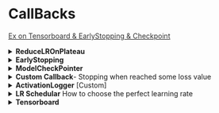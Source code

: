 <h1 id="nbspcallbacksnbsp">CallBacks</h1>

<div style="width:1000px;margin:auto">

<a href="file:///media/mosaab/Volume/Personal/Development/Courses%20Docs/zero_to_deep_learning_video/solutions/5%20Gradient%20Descent%20Exercises%20Solution.html#Exercise-4"><span style='color:#333'>Ex on Tensorboard & EarlyStopping  & Checkpoint</span></a>


<details><summary><strong>ReduceLROnPlateau</strong></summary>
<p>
<p><a href="https://keras.io/callbacks/#reducelronplateau"><strong>Docs</strong></a></p>

- Reduce learning rate when a metric has stopped improving.

<h4 id="1class">1. Class</h4><pre><code class="python language-python">keras.callbacks.callbacks.ReduceLROnPlateau(
                        monitor='val_loss', 
                        factor=0.1, 
                        patience=10, 
                        verbose=0, 
                        mode='auto', 
                        min_delta=0.0001, 
                        cooldown=0, 
                        min_lr=0)
</code></pre>

<h4 id="2example">2. Example</h4><pre><code class="python language-python">reduce_lr = ReduceLROnPlateau(monitor='val_loss', factor=0.2,
                              patience=5, min_lr=0.001)
model.fit(X_train, Y_train, callbacks=[reduce_lr])
</code></pre>
</p>
</details>

<details><summary><strong>EarlyStopping</strong></summary>
<p>
<a href="https://keras.io/callbacks/#earlystopping"><strong>Docs</strong></a>

<h4 id="1class">1. Class</h4><pre><code class="python language-python">keras.callbacks.callbacks.EarlyStopping(
                        monitor='val_loss', 
                        min_delta=0, 
                        patience=0, 
                        verbose=0, 
                        mode='auto', 
                        baseline=None, 
                        restore_best_weights=False)
</code></pre>

<h4 id="2example">2. Example</h4><pre><code class="python language-python">
</code></pre>
</p>
</details>

<details><summary><b>ModelCheckPointer</b></summary>
<p>
<p><a href="file:///media/mosaab/Volume/Courses/Computer%20Science/Advanced/Machine%20Learning/Udacity/Udacity%20-%20Deep%20Learning%20Nanodegree%20Program/Part%2003-Module%2001-Lesson%2002_Convolutional%20Neural%20Networks/06.%20Model%20Validation%20in%20Keras.html">Example from DLND</a> </p>
<h4>1. Class</h4><pre><code class="python language-python">keras.callbacks.callbacks.ModelCheckpoint(
                                filepath, 
                                monitor='val_loss', 
                                verbose=0, 
                                save_best_only=False, 
                                save_weights_only=False, 
                                mode='auto', 
                                period=1)
</code></pre>
<h4>2. Nice Example on Saving best weights</h4><pre><code class="python language-python"># Checkpoint the weights when validation accuracy improves
from keras.models import Sequential
from keras.layers import Dense
from keras.callbacks import ModelCheckpoint
import matplotlib.pyplot as plt
import numpy
numpy.random.seed(seed)
# load pima indians dataset
dataset = numpy.loadtxt("pima-indians-diabetes.csv", delimiter=",")
# split into input (X) and output (Y) variables
X = dataset[:,0:8]
Y = dataset[:,8]
# create model
model = Sequential()
model.add(Dense(12, input_dim=8, activation='relu'))
model.add(Dense(8, activation='relu'))
model.add(Dense(1, activation='sigmoid'))
# Compile model
model.compile(loss='binary_crossentropy', optimizer='adam', metrics=['accuracy'])
# checkpoint
filepath="weights-improvement-{epoch:02d}-{val_accuracy:.2f}.hdf5"
checkpoint = ModelCheckpoint(filepath, monitor='val_accuracy', verbose=1, save_best_only=True, mode='max')
callbacks_list = [checkpoint]
# Fit the model
model.fit(X, Y, validation_split=0.33, epochs=150, batch_size=10, callbacks=callbacks_list, verbose=0)
</code></pre>

<h4>3. Loading the best weights</h4><pre><code class="python language-python"># How to load and use weights from a checkpoint
from keras.models import Sequential
from keras.layers import Dense
from keras.callbacks import ModelCheckpoint
import matplotlib.pyplot as plt
import numpy
# create model
model = Sequential()
model.add(Dense(12, input_dim=8, activation='relu'))
model.add(Dense(8, activation='relu'))
model.add(Dense(1, activation='sigmoid'))
# load weights
model.load_weights("weights.best.hdf5")
# Compile model (required to make predictions)
model.compile(loss='binary_crossentropy', optimizer='adam', metrics=['accuracy'])
print("Created model and loaded weights from file")
# load pima indians dataset
dataset = numpy.loadtxt("pima-indians-diabetes.csv", delimiter=",")
# split into input (X) and output (Y) variables
X = dataset[:,0:8]
Y = dataset[:,8]
# estimate accuracy on whole dataset using loaded weights
scores = model.evaluate(X, Y, verbose=0)
print("%s: %.2f%%" % (model.metrics_names[1], scores[1]*100))
</code></pre>
</p>
</details>

<details><summary><b>Custom Callback</b>- Stopping when reached some loss value</summary><p><pre><code>import tensorflow as tf
print(tf.__version__)

class myCallback(tf.keras.callbacks.Callback):
  def on_epoch_end(self, epoch, logs={}):
    if(logs.get('loss')&lt;0.4):
      print("\nReached 60% accuracy so cancelling training!")
      self.model.stop_training = True
      # You can access validation data too.
      # self.validation_data --&gt; The value of what was passed to fit as validation data.

callbacks = myCallback()

# Your models here.

model.compile(optimizer='adam', loss='sparse_categorical_crossentropy')
model.fit(training_images, training_labels, epochs=5, callbacks=[callbacks])
</code></pre>

<h4>You can call the following methods:</h4>
<ul>
<li>on_train_begin()</li>
<li>on_train_end()</li>
<li>on_batch_end()</li>
<li>on_batch_begin()</li>
<li>on_predict_begin()</li>
<li>on_predict_end()</li>
</ul>
</p></details>

<details><summary><b>ActivationLogger</b> [Custom]</summary><p><pre><code>class ActivationLogger(keras.callbacks.Callback):

    def set_model(self, model):
        self.model = model
        layer_outputs = [layer.output for layer in model.layers]
        self.activations_model = keras.models.Model(model.input, layer_outputs)

    def on_epoch_end(self, epoch, logs=None):
        if self.validation_data is None:
            raise RuntimeError("Required validation_data.")
        validation_sample = self.validation_data[0][0:1]
        activations = self.activations_model.predict(validation_sample)
        f = open('activations_at_epoch_' + str(epoch) + '.npz', 'w')
        np.savez(f, activations)
        f.close()
</code></pre>
</p></details>

<details><summary><b>LR Schedular</b> How to choose the perfect learning rate</summary><ul>
<li><details><summary><b>Power Scheduling</b></summary><p><pre><code># lr(t) = lr_0(t) / ( + t/s)**c
# t  = number of epoch.
# s = number of steps, after s steps, lr = lr/2, and so on.
# c = 1
optimizer = tf.keras.optimizers.SGD(lr=0.01, decay=1e-4)
</code></pre>

</p></details></li>

<li><details><summary><b>Exponential Scheduling</b></summary><p>
<h4>First Method</h4><pre><code>lr_schedule = tf.keras.callbacks.LearningRateScheduler(
    lambda epoch: 1e-8 * 10**(epoch / 20))

optimizer = tf.keras.optimizers.SGD(lr=1e-8, momentum=0.9)

model.compile(loss="mse", optimizer=optimizer)

history = model.fit(dataset, epochs=100, callbacks=[lr_schedule], verbose=0)
</code></pre>
<pre><code># Plot lrs along epochs, choose the lowest value.
# Then run your model again with the updated value of the learning rate.
lrs = 1e-8 * (10 ** (np.arange(100) / 20))
plt.semilogx(lrs, history.history["loss"])
plt.axis([1e-8, 1e-3, 0, 300])
</code></pre>
<h4>Another way to do it</h4><pre><code>s = 20 * len(X_train) // 32 # number of steps in 20 epochs (batch size = 32)
learning_rate = keras.optimizers.schedules.ExponentialDecay(0.01, s, 0.1)
optimizer = keras.optimizers.SGD(learning_rate)
</code></pre>
</p></details></li>

<li><details><summary><b>Piecewise Constant Scheduling</b></summary><p><pre><code>def piecewise_constant_fn(epoch):
    if epoch &lt; 5:
        return 0.01
    elif epoch &lt; 15:
        return 0.005
    else:
        return 0.001
</code></pre>
<pre><code>def piecewise_constant(boundaries, values):
    boundaries = np.array([0] + boundaries)
    values = np.array(values)
    def piecewise_constant_fn(epoch):
        return values[np.argmax(boundaries &amp;gt; epoch) - 1]
    return piecewise_constant_fn

piecewise_constant_fn = piecewise_constant([5, 15], [0.01, 0.005, 0.001])
</code></pre>
<pre><code>lr_scheduler = keras.callbacks.LearningRateScheduler(piecewise_constant_fn)
# ...
history = model.fit(X_train_scaled, y_train, epochs=n_epochs,
                    validation_data=(X_valid_scaled, y_valid),
                    callbacks=[lr_scheduler])
</code></pre>
</p></details></li>

<li><details><summary><b>Performance Scheduling</b></summary><p><pre><code>lr_scheduler = keras.callbacks.ReduceLROnPlateau(factor=0.5, patience=5)
</code></pre>
<pre><code># Visualize Learing_rate vs. validation loss.
plt.plot(history.epoch, history.history["lr"], "bo-")
plt.xlabel("Epoch")
plt.ylabel("Learning Rate", color='b')
plt.tick_params('y', colors='b')
plt.gca().set_xlim(0, n_epochs - 1)
plt.grid(True)

ax2 = plt.gca().twinx()
ax2.plot(history.epoch, history.history["val_loss"], "r^-")
ax2.set_ylabel('Validation Loss', color='r')
ax2.tick_params('y', colors='r')

plt.title("Reduce LR on Plateau", fontsize=14)
plt.show()
</code></pre>
</p></details></li>

<li><details><summary><b>One Cycle Policy</b></summary><p><pre><code># Functions.
def find_learning_rate(model, X, y, epochs=1, batch_size=32, min_rate=10**-5, max_rate=10):
    init_weights = model.get_weights()
    iterations = len(X) // batch_size * epochs
    factor = np.exp(np.log(max_rate / min_rate) / iterations)
    init_lr = K.get_value(model.optimizer.lr)
    K.set_value(model.optimizer.lr, min_rate)
    exp_lr = ExponentialLearningRate(factor)
    history = model.fit(X, y, epochs=epochs, batch_size=batch_size,
                        callbacks=[exp_lr])
    K.set_value(model.optimizer.lr, init_lr)
    model.set_weights(init_weights)
    return exp_lr.rates, exp_lr.losses

def plot_lr_vs_loss(rates, losses):
    plt.plot(rates, losses)
    plt.gca().set_xscale('log')
    plt.hlines(min(losses), min(rates), max(rates))
    plt.axis([min(rates), max(rates), min(losses), (losses[0] + min(losses)) / 2])
    plt.xlabel("Learning rate")
    plt.ylabel("Loss")
</code></pre>
<pre><code># One Cycle Policy
class OneCycleScheduler(keras.callbacks.Callback):
    def __init__(self, iterations, max_rate, start_rate=None,
                 last_iterations=None, last_rate=None):
        self.iterations = iterations
        self.max_rate = max_rate
        self.start_rate = start_rate or max_rate / 10
        self.last_iterations = last_iterations or iterations // 10 + 1
        self.half_iteration = (iterations - self.last_iterations) // 2
        self.last_rate = last_rate or self.start_rate / 1000
        self.iteration = 0
    def _interpolate(self, iter1, iter2, rate1, rate2):
        return ((rate2 - rate1) * (self.iteration - iter1)
                / (iter2 - iter1) + rate1)
    def on_batch_begin(self, batch, logs):
        if self.iteration &amp;lt; self.half_iteration:
            rate = self._interpolate(0, self.half_iteration, self.start_rate, self.max_rate)
        elif self.iteration &amp;lt; 2 * self.half_iteration:
            rate = self._interpolate(self.half_iteration, 2 * self.half_iteration,
                                     self.max_rate, self.start_rate)
        else:
            rate = self._interpolate(2 * self.half_iteration, self.iterations,
                                     self.start_rate, self.last_rate)
            rate = max(rate, self.last_rate)
        self.iteration += 1
        K.set_value(self.model.optimizer.lr, rate)
</code></pre>
<h4>How to use</h4><pre><code># 1. run the first 2 functions to show which learning rate has the lowest loss.
keras.backend.clear_session()
tf.random.set_seed(42)
np.random.seed(42)

model = keras.models.Sequential()
model.add(keras.layers.Flatten(input_shape=[32, 32, 3]))
for _ in range(20):
    model.add(keras.layers.Dense(100,
                                 kernel_initializer="lecun_normal",
                                 activation="selu"))

model.add(keras.layers.AlphaDropout(rate=0.1))
model.add(keras.layers.Dense(10, activation="softmax"))

optimizer = keras.optimizers.SGD(lr=1e-3)
model.compile(loss="sparse_categorical_crossentropy",
              optimizer=optimizer,
              metrics=["accuracy"])


####### Visualize
batch_size = 128
rates, losses = find_learning_rate(model, X_train_scaled, y_train, epochs=1, batch_size=batch_size)
plot_lr_vs_loss(rates, losses)
plt.axis([min(rates), max(rates), min(losses), (losses[0] + min(losses)) / 1.4])
</code></pre>

<h4>Refit the mode again with the new learning rate, and apply One Cycle Policy</h4><pre><code>keras.backend.clear_session()
tf.random.set_seed(42)
np.random.seed(42)

model = keras.models.Sequential()
model.add(keras.layers.Flatten(input_shape=[32, 32, 3]))
for _ in range(20):
    model.add(keras.layers.Dense(100,
                                 kernel_initializer="lecun_normal",
                                 activation="selu"))

model.add(keras.layers.AlphaDropout(rate=0.1))
model.add(keras.layers.Dense(10, activation="softmax"))

optimizer = keras.optimizers.SGD(lr=1e-2)
model.compile(loss="sparse_categorical_crossentropy",
              optimizer=optimizer,
              metrics=["accuracy"])

### Apply One Cycle Policy
n_epochs = 15
onecycle = OneCycleScheduler(len(X_train_scaled) // batch_size * n_epochs, max_rate=0.05)
history = model.fit(X_train_scaled, y_train, epochs=n_epochs, batch_size=batch_size,
                    validation_data=(X_valid_scaled, y_valid),
                    callbacks=[onecycle])
</code></pre>
</p></details></li>

<li><details><summary><b>Another Strategy</b></summary><p>
<pre><code> # Set up the learning rate strategy.
LR_START = 0.0001
LR_MAX = 0.00005 * 8
LR_MIN = 0.0001
LR_RAMPUP_EPOCHS = 4
LR_SUSTAIN_EPOCHS = 6
LR_EXP_DECAY = .8

def lrfn(epoch):
    if epoch &amp;lt; LR_RAMPUP_EPOCHS:
        lr = (LR_MAX - LR_START) / LR_RAMPUP_EPOCHS * epoch + LR_START
    elif epoch &amp;lt; LR_RAMPUP_EPOCHS + LR_SUSTAIN_EPOCHS:
        lr = LR_MAX
    else:
        lr = (LR_MAX - LR_MIN) * LR_EXP_DECAY**(epoch - LR_RAMPUP_EPOCHS - LR_SUSTAIN_EPOCHS) + LR_MIN
    return lr

lr_callback = tf.keras.callbacks.LearningRateScheduler(lrfn, verbose=True)

rng = [i for i in range(EPOCHS)]
y = [lrfn(x) for x in rng]
plt.plot(rng, y)
print("Learning rate schedule: {:.3g} to {:.3g} to {:.3g}".format(y[0], max(y), y[-1]))
</code></pre>
<p><img src="imgs/20210205-170659.png" alt="" /></p>
</p></details></li>

</ul></details>

<details><summary><b>Tensorboard</b></summary><pre><code>import os
root_logdir = os.path.join(os.curdir, "my_logs")

def get_run_logdir():
    import time
    run_id = time.strftime("run_%Y_%m_%d-%H_%M_%S")
    return os.path.join(root_logdir, run_id)

run_logdir = get_run_logdir()

# 2. Fit the model.
tensorboard_cv = tf.keras.callbacks.TensorBoard(run_logdir,
                                      # histogram_freq=1, Records activation histogram every 1 epoch.
                                      # embeddings_freq=1) Record embedding data every 1 epoch.
history = model.fit(X_train_scaled,
                    y_train,
                    epochs=20,
                    validation_data=(X_valid_scaled, y_valid),
                    callbacks=[tensorboard_cv])

# 3. Show Tensorboard
!tensorboard --logdir=./my_logs --port=6006

# Note, the last command won't work in colab, search for it.
</code></pre>
</details>

</div>